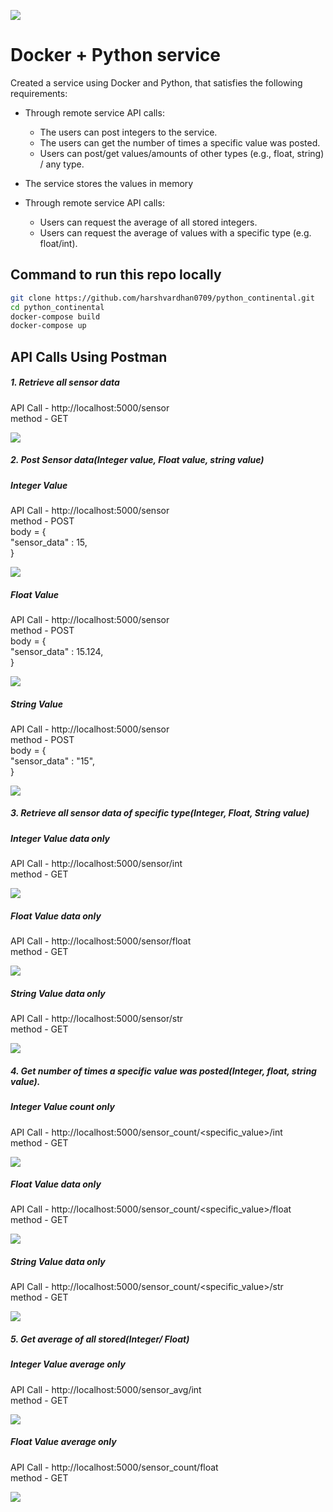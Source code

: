![](https://github.com/harshvardhan0709/python_continental/workflows/Python%20Continental/badge.svg)

# Docker + Python service

Created a service using Docker and Python, that satisfies the following requirements:

* Through remote service API calls:
   * The users can post integers to the service.
   * The users can get the number of times a specific value was posted.
   * Users can post/get values/amounts of other types (e.g., float, string) / any type.

* The service stores the values in memory

* Through remote service API calls:
   * Users can request the average of all stored integers.
   *  Users can request the average of values with a specific type (e.g. float/int).


## Command to run this repo locally


 ```bash
 git clone https://github.com/harshvardhan0709/python_continental.git
 cd python_continental
 docker-compose build
 docker-compose up
 ```

## API Calls Using Postman

##### 1. Retrieve all sensor data 

API Call - http://localhost:5000/sensor  <br/>
method - GET <br/>

![](img/1.png)


##### 2. Post Sensor data(Integer value, Float value, string value)

##### Integer Value
API Call - http://localhost:5000/sensor <br/>
method - POST <br/>
body = { <br/>
    "sensor_data" : 15, <br/>
} 

![](img/2.png)


##### Float Value

API Call - http://localhost:5000/sensor <br/>
method - POST <br/>
body = { <br/>
    "sensor_data" : 15.124, <br/>
} 

![](img/3.png)


##### String Value

API Call - http://localhost:5000/sensor <br/>
method - POST <br/>
body = { <br/>
    "sensor_data" : "15", <br/>
} 

![](img/4.png)



##### 3. Retrieve all sensor data of specific type(Integer, Float, String value)

##### Integer Value data only
API Call - http://localhost:5000/sensor/int <br/>
method - GET <br/>

![](img/5.png)


##### Float Value data only
API Call - http://localhost:5000/sensor/float <br/>
method - GET <br/>

![](img/6.png)


##### String Value data only
API Call - http://localhost:5000/sensor/str <br/>
method - GET <br/>

![](img/7.png)


##### 4. Get number of times a specific value was posted(Integer, float, string value).

##### Integer Value count only
API Call - http://localhost:5000/sensor_count/<specific_value>/int <br/>
method - GET <br/>

![](img/8.png)


##### Float Value data only
API Call - http://localhost:5000/sensor_count/<specific_value>/float <br/>
method - GET <br/>

![](img/9.png)


##### String Value data only
API Call - http://localhost:5000/sensor_count/<specific_value>/str <br/>
method - GET <br/>

![](img/10.png)


##### 5. Get average of all stored(Integer/ Float)

##### Integer Value average only
API Call - http://localhost:5000/sensor_avg/int <br/>
method - GET <br/>

![](img/11.png)


##### Float Value average only
API Call - http://localhost:5000/sensor_count/float <br/>
method - GET <br/>

![](img/12.png)
